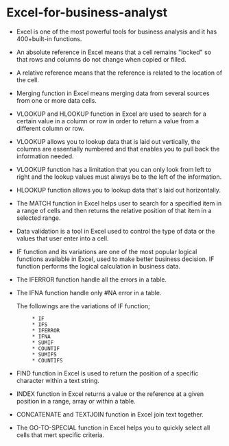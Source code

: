    # Excel-for-business-analyst

- Excel is one of the most powerful tools for business analysis and it has 400+built-in functions. 

- An absolute reference in Excel means that a cell remains "locked" so that rows and columns do not change when copied or filled. 

- A relative reference means that the reference is related to the location of the cell.

- Merging function in Excel means merging data from several  sources from one or more data cells. 

- VLOOKUP and HLOOKUP function in Excel are used to search for a certain value in a column or row in order to return a value from a different column or row. 

- VLOOKUP allows you to lookup data that is laid out vertically, the columns are essentially numbered and that enables you to pull back the information needed. 

- VLOOKUP  function has a limitation that you can only look from left to right and the lookup values must always be to the left of the information.

- HLOOKUP function allows you to lookup data that's laid out horizontally. 

- The MATCH function in Excel helps user to search for a specified item in a range of cells and then returns the relative position of that item in a selected range. 

- Data validation is a tool in Excel used to control the type of data or the values that user enter into a cell.

- IF function and its variations are one of the most popular logical functions available in Excel, used to make better business decision. IF function performs the logical calculation in business data. 

- The IFERROR function handle all the errors in a table.

- The IFNA function handle only #NA error in a table. 

  The followings are the variations of  IF function;

           * IF
           * IFS
           * IFERROR
           * IFNA
           * SUMIF
           * COUNTIF
           * SUMIFS
           * COUNTIFS

- FIND function in Excel is used to return the position of a specific character within a text string. 

- INDEX function in Excel returns a value or the reference at a given position in a range, array or within a table. 

-  CONCATENATE and TEXTJOIN function in Excel join text together. 

- The GO-TO-SPECIAL function in Excel  helps you to quickly select all cells that mert specific criteria.
